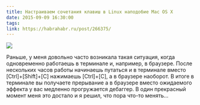 ```yaml
---
title: Настраиваем сочетания клавиш в Linux наподобие Mac OS X
date: 2015-09-09 16:30:00
tags:
link: https://habrahabr.ru/post/266375/
---
```


![](https://habrastorage.org/files/8f1/55e/18d/8f155e18dc4b4f1f80113941c5ad32ab.png)

Раньше, у меня довольно часто возникала такая ситуация, когда одновременно работаешь в терминале и, например, в браузере.
После нескольких часов работы начинаешь путаться и в терминале вместо [Ctrl]+[Shift]+[C] нажимаешь [Ctrl]+[C], а в браузере наоборот. В итоге в терминале вы получаете прерывание а в браузере вместо ожидаемого эффекта у вас медленно прогружается дебаггер.
В один прекрасный момент меня это достало и я решил, что пора что-то менять…
<!-- more -->
